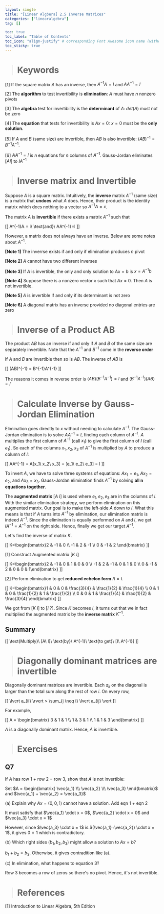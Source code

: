 ```yaml
---
layout: single
title: "[Linear Algbera] 2.5 Inverse Matrices"
categories: ["linearalgebra"]
tag: []

toc: true
toc_label: "Table of Contents"
toc_icon: "align-justify" # corresponding Font Awesome icon name (without fa prefix)
toc_sticky: true
---
```


> # Keywords

[1] If the square matrix $A$ has an inverse, then $A^{-1}A=I$ and $AA^{-1}=I$

[2] The **algorithm** to test invertibility is **elimination**: $A$ must have $n$ nonzero pivots

[3] The **algebra** test for invertibility is the **determinant** of $A$: $det(A)$ must not be zero

[4] The **equation** that tests for invertibility is $Ax=0$: $x=0$ must be the **only solution**.

[5] If $A$ and $B$ (same size) are invertible, then $AB$ is also invertible: $(AB)^{-1}=B^{-1}A^{-1}$.

[6] $AA^{-1}=I$ is $n$ equations for $n$ columns of $A^{-1}$. Gauss-Jordan eliminates $[AI]$ to $IA^{-1}$

> # Inverse matrix and Invertible

Suppose $A$ is a square matrix. Intuitively, the **inverse** matrix $A^{-1}$ (same size) is a matrix that **undoes** what $A$ does. Hence, their product is the identity matrix which does nothing to a vector so $A^{-1}A=x$.

The matrix $A$ is **invertible** if there exists a matrix $A^{-1}$ such that

\[[ A^{-1}A = I\ \text{and}\ AA^{-1}=I \]]

However, a matrix does not always have an inverse. Below are some notes about $A^{-1}$.

**[Note 1]** The inverrse exists if and only if elimination produces $n$ pivot

**[Note 2]** $A$ cannot have two different inverses

**[Note 3]** If $A$ is invertible, the only and only solution to $Ax=b$ is $x=A^{-1}b$

**[Note 4]** Suppose there is a nonzero vector $x$ such that $Ax=0$. Then $A$ is not invertible.

**[Note 5]** $A$ is invertible if and only if its determinant is not zero

**[Note 6]** A diagonal matrix has an inverse provided no diagonal entries are zero

> # Inverse of a Product AB

The product $AB$ has an inverse if and only if $A$ and $B$ of the same size are separately invertible. Note that the $A^{-1}$ and $B^{-1}$ come in the **reverse order**

If $A$ and $B$ are invertible then so is $AB$. The inverse of $AB$ is

\[[ (AB)^{-1} = B^{-1}A^{-1} \]]

The reasons it comes in reverse order is $(AB)(B^{-1}A^{-1})=I$ and $(B^{-1}A^{-1})(AB) = I$

> # Calculate Inverse by Gauss-Jordan Elimination

Elimination goes directly to $x$ without needing to calculate $A^{-1}$. The Gauss-Jordan elimination is to solve $AA^{-1}=I$, finding each column of $A^{-1}$. $A$ multiplies the first column of $A^{-1}$ (call $x_1$) to give the first column of $I$ (call $e_1$). So each of the columns $x_1, x_2, x_3$ of $A^{-1}$ is multiplied by $A$ to produce a column of $I$:

\[[ AA^{-1} = A[x_1\ x_2\ x_3] = [e_1\ e_2\ e_3] = I \]]

To invert $A$, we have to solve three systems of equations: $Ax_1 = e_1$, $Ax_2=e_2$, and $Ax_3=x_3$. Gauss-Jordan elimination finds $A^{-1}$ by solving **all n equations together**.

The **augmented matrix** $[A\ I]$ is used where $e_1, e_2, e_3$ are in the columns of $I$. With the similar elimination strategy, we perform elimination on this augmented matrix. Our goal is to make the left-side $A$ down to $I$. What this means is that if $A$ turns into $A^{-1}$ by elimination, our elimination matrix is indeed $A^{-1}$. Since the elimination is equally performed on $A$ and $I$, we get $IA^{-1} = A^{-1}$ on the right side. Hence, finally we get our target $A^{-1}$.

Let's find the inverse of matrix $K$.

\[[ K=\begin{bmatrix}2 & -1 & 0 \\\ -1 & 2 & -1 \\\ 0 & -1 & 2 \end{bmatrix} \]]

[1] Construct Augmented matrix $[K\ I]$

\[[ K=\begin{bmatrix}2 & -1 & 0 & 1 & 0 & 0 \\\ -1 & 2 & -1 & 0 & 1 & 0 \\\ 0 & -1 & 2 & 0 & 0 & 1\end{bmatrix} \]]

[2] Perform elimination to get **reduced echelon form** $R=I$.

\[[ K=\begin{bmatrix}1 & 0 & 0 & \frac{3}{4} & \frac{1}{2} & \frac{1}{4} \\\ 0 & 1 & 0 & \frac{1}{2} & 1 & \frac{1}{2} \\\ 0 & 0 & 1 & \frac{1}{4} & \frac{1}{2} & \frac{3}{4} \end{bmatrix} \]]

We got from $[K\ I]$ to $[I\ ?]$. Since $K$ becomes $I$, it turns out that we in fact multiplied the augmented matrix by the **inverse matrix** $K^{-1}$.

## Summary

\[[ \text{Multiply}\ [A\ I]\ \text{by}\ A^{-1}\ \text{to get}\ [I\ A^{-1}] \]]

> # Diagonally dominant matrices are invertible

Diagonally dominant matrices are invertible. Each $a_{ii}$ on the diagonal is larger than the total sum along the rest of row $i$. On every row,

\[[ \lvert a_{ii} \rvert > \sum_{j \neq i} \lvert a_{ij} \vert \]]

For example,

\[[ A = \begin{bmatrix} 3 & 1 & 1 \\\ 1 & 3 & 1 \\\ 1 & 1 & 3 \end{bmatrix} \]]

$A$ is a diagonally dominant matrix. Hence, $A$ is invertible.

> # Exercises

## Q7

If $A$ has row 1 + row 2 = row 3, show that $A$ is not invertible:

Set $A = \begin{bmatrix} \vec{a_1} \\\ \vec{a_2} \\\ \vec{a_3} \end{bmatrix}$ and $\vec{a_1} + \vec{a_2} = \vec{a_3}$

(a) Explain why $Ax = (0,0,1)$ cannot have a solution. Add eqn 1 + eqn 2

It must satisfy that $\vec{a_1} \cdot x = 0$, $\vec{a_2} \cdot x = 0$ and $\vec{a_3} \cdot x = 1$

However, since $\vec{a_3} \cdot x = 1$ is $(\vec{a_1}+\vec{a_2}) \cdot x = 1$, it gives $0=1$ which is contradictory.

(b) Which right sides $(b_1, b_2, b_3)$ might allow a solution to $Ax = b$?

$b_1 + b_2 = b_3$. Otherwise, it gives contradition like (a).

(c) In elimination, what happens to equation 3?

Row 3 becomes a row of zeros so there's no pivot. Hence, it's not invertible.

> # References

[1] Introduction to Linear Algebra, 5th Edition
